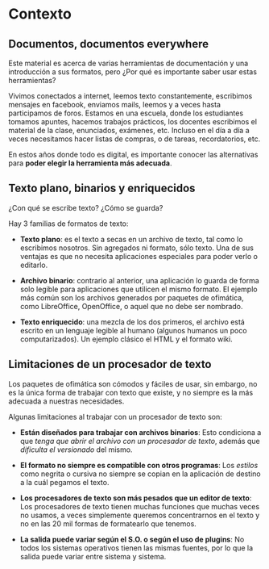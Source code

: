 # Contexto

## Documentos, documentos everywhere

Este material es acerca de varias herramientas de documentación y una introducción a sus formatos, pero
¿Por qué es importante saber usar estas herramientas?

Vivimos conectados a internet, leemos texto constantemente, escribimos mensajes en facebook, enviamos mails, leemos y a veces hasta participamos de foros. Estamos en una escuela, donde los estudiantes tomamos apuntes, hacemos trabajos prácticos, los docentes escribimos el material de la clase, enunciados, exámenes, etc.
Incluso en el día a día a veces necesitamos hacer listas de compras, o de tareas, recordatorios, etc.

En estos años donde todo es digital, es importante conocer las alternativas para **poder elegir la herramienta más adecuada**.

## Texto plano, binarios y enriquecidos

¿Con qué se escribe texto? ¿Cómo se guarda?

Hay 3 familias de formatos de texto:

* **Texto plano**: es el texto a secas en un archivo de texto, tal como lo escribimos nosotros. Sin agregados ni formato, sólo texto. Una de sus ventajas es que no necesita aplicaciones especiales para poder verlo o editarlo.

* **Archivo binario**: contrario al anterior, una aplicación lo guarda de forma solo legible para aplicaciones que utilicen el mismo formato.
El ejemplo más común son los archivos generados por paquetes de ofimática, como LibreOffice, OpenOffice, o aquel que no debe ser nombrado.

* **Texto enriquecido**: una mezcla de los dos primeros, el archivo está escrito en un lenguaje legible al humano (algunos humanos un poco computarizados). Un ejemplo clásico el HTML y el formato wiki.

## Limitaciones de un procesador de texto

Los paquetes de ofimática son cómodos y fáciles de usar, sin embargo, no es la única forma de trabajar con texto que existe, y no siempre es la más adecuada a nuestras necesidades.

Algunas limitaciones al trabajar con un procesador de texto son:

* **Están diseñados para trabajar con archivos binarios**: Esto condiciona a que *tenga que abrir el archivo con un procesador de texto*, además que *dificulta el versionado* del mismo.

* **El formato no siempre es compatible con otros programas**: Los *estilos* como negrita o cursiva no siempre se copian en la aplicación de destino a la cuál pegamos el texto.

* **Los procesadores de texto son más pesados que un editor de texto**: Los procesadores de texto tienen muchas funciones que muchas veces no usamos, a veces simplemente queremos concentrarnos en el texto y no en las 20 mil formas de formatearlo que tenemos.

* **La salida puede variar según el S.O. o según el uso de plugins**: No todos los sistemas operativos tienen las mismas fuentes, por lo que la salida puede variar entre sistema y sistema.
